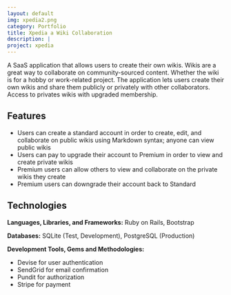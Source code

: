```yaml
---
layout: default
img: xpedia2.png
category: Portfolio
title: Xpedia a Wiki Collaboration 
description: |
project: xpedia
---
```


A SaaS application that allows users to create their own wikis. Wikis are a great way to collaborate on community-sourced content. Whether the wiki is for a hobby or work-related project. The application lets users create their own wikis and share them publicly or privately with other collaborators. Access to privates wikis with upgraded membership.


## Features
* Users can create a standard account in order to create, edit, and
  collaborate on public wikis using Markdown syntax; anyone can view public wikis
* Users can pay to upgrade their account to Premium in order to view and 
  create private wikis
* Premium users can allow others to view and collaborate on the private 
  wikis they create
* Premium users can downgrade their account back to Standard

## Technologies

**Languages, Libraries, and Frameworks:** Ruby on Rails, Bootstrap

**Databases:** SQLite (Test, Development), PostgreSQL (Production)

**Development Tools, Gems and Methodologies:**

* Devise for user authentication
* SendGrid for email confirmation
* Pundit for authorization
* Stripe for payment
